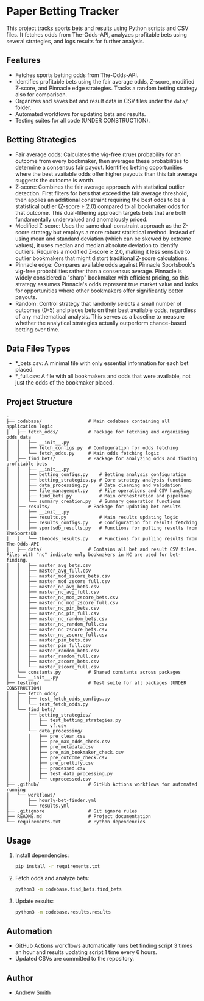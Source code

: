 # Paper Betting Tracker

This project tracks sports bets and results using Python scripts and CSV files. It fetches odds from The-Odds-API, analyzes profitable bets using several strategies, and logs results for further analysis.

## Features
- Fetches sports betting odds from The-Odds-API.
- Identifies profitable bets using the fair average odds, Z-score, modified Z-score, and Pinnacle edge strategies. Tracks a random betting strategy also for comparison.
- Organizes and saves bet and result data in CSV files under the `data/` folder.
- Automated workflows for updating bets and results.
- Testing suites for all code (UNDER CONSTRUCTION).

## Betting Strategies
- Fair average odds: Calculates the vig-free (true) probability for an outcome from every bookmaker, then averages these probabilities to determine a consensus fair payout. Identifies betting opportunities where the best available odds offer higher payouts than this fair average suggests the outcome is worth.
- Z-score: Combines the fair average approach with statistical outlier detection. First filters for bets that exceed the fair average threshold, then applies an additional constraint requiring the best odds to be a statistical outlier (Z-score ≥ 2.0) compared to all bookmaker odds for that outcome. This dual-filtering approach targets bets that are both fundamentally undervalued and anomalously priced.
- Modified Z-score: Uses the same dual-constraint approach as the Z-score strategy but employs a more robust statistical method. Instead of using mean and standard deviation (which can be skewed by extreme values), it uses median and median absolute deviation to identify outliers. Requires a modified Z-score ≥ 2.0, making it less sensitive to outlier bookmakers that might distort traditional Z-score calculations.
- Pinnacle edge: Compares available odds against Pinnacle Sportsbook's vig-free probabilities rather than a consensus average. Pinnacle is widely considered a "sharp" bookmaker with efficient pricing, so this strategy assumes Pinnacle's odds represent true market value and looks for opportunities where other bookmakers offer significantly better payouts.
- Random: Control strategy that randomly selects a small number of outcomes (0-5) and places bets on their best available odds, regardless of any mathematical analysis. This serves as a baseline to measure whether the analytical strategies actually outperform chance-based betting over time.

## Data Files Types
- *_bets.csv: A minimal file with only essential information for each bet placed.
- *_full.csv: A file with all bookmakers and odds that were available, not just the odds of the bookmaker placed.

## Project Structure
```
.
├── codebase/                 # Main codebase containing all application logic
│   ├── fetch_odds/           # Package for fetching and organizing odds data
│   │   ├── __init__.py
│   │   ├── fetch_configs.py  # Configuration for odds fetching
│   │   └── fetch_odds.py     # Main odds fetching logic
│   ├── find_bets/            # Package for analyzing odds and finding profitable bets
│   │   ├── __init__.py
│   │   ├── betting_configs.py    # Betting analysis configuration
│   │   ├── betting_strategies.py # Core strategy analysis functions
│   │   ├── data_processing.py    # Data cleaning and validation
│   │   ├── file_management.py    # File operations and CSV handling
│   │   ├── find_bets.py          # Main orchestration and pipeline
│   │   └── summary_creation.py   # Summary generation functions
│   ├── results/              # Package for updating bet results
│   │   ├── __init__.py
│   │   ├── results.py            # Main results updating logic
│   │   ├── results_configs.py    # Configuration for results fetching
│   │   ├── sportsdb_results.py   # Functions for pulling results from TheSportsDB
│   │   └── theodds_results.py    # Functions for pulling results from The-Odds-API
│   ├── data/                 # Contains all bet and result CSV files. Files with "nc" indicate only bookmakers in NC are used for bet-finding.
│   │   ├── master_avg_bets.csv
│   │   ├── master_avg_full.csv
│   │   ├── master_mod_zscore_bets.csv
│   │   ├── master_mod_zscore_full.csv
│   │   ├── master_nc_avg_bets.csv
│   │   ├── master_nc_avg_full.csv
│   │   ├── master_nc_mod_zscore_bets.csv
│   │   ├── master_nc_mod_zscore_full.csv
│   │   ├── master_nc_pin_bets.csv
│   │   ├── master_nc_pin_full.csv
│   │   ├── master_nc_random_bets.csv
│   │   ├── master_nc_random_full.csv
│   │   ├── master_nc_zscore_bets.csv
│   │   ├── master_nc_zscore_full.csv
│   │   ├── master_pin_bets.csv
│   │   ├── master_pin_full.csv
│   │   ├── master_random_bets.csv
│   │   ├── master_random_full.csv
│   │   ├── master_zscore_bets.csv
│   │   └── master_zscore_full.csv
│   └── constants.py          # Shared constants across packages
│   └── __init__.py           
├── testing/                  # Test suite for all packages (UNDER CONSTRUCTION)
│   ├── fetch_odds/          
│   │   ├── test_fetch_odds_configs.py
│   │   └── test_fetch_odds.py
│   └── find_bets/            
│       ├── betting_strategies/
│       │   ├── test_betting_strategies.py
│       │   └── vf.csv
│       └── data_processing/
│       │   ├── pre_clean.csv
│       │   ├── pre_max_odds_check.csv
│       │   ├── pre_metadata.csv
│       │   ├── pre_min_bookmaker_check.csv
│       │   ├── pre_outcome_check.csv
│       │   ├── pre_prettify.csv
│       │   ├── processed.csv
│       │   ├── test_data_processing.py
│       │   └── unprocessed.csv
├── .github/                  # GitHub Actions workflows for automated running
│   └── workflows/
│       ├── hourly-bet-finder.yml
│       └── results.yml
├── .gitignore                # Git ignore rules
├── README.md                 # Project documentation
└── requirements.txt          # Python dependencies
```

## Usage
1. Install dependencies:
   ```bash
   pip install -r requirements.txt
   ```
2. Fetch odds and analyze bets:
   ```bash
   python3 -m codebase.find_bets.find_bets
   ```
3. Update results:
   ```bash
   python3 -m codebase.results.results
   ```

## Automation
- GitHub Actions workflows automatically runs bet finding script 3 times an hour and results updating script 1 time every 6 hours.
- Updated CSVs are committed to the repository.

## Author
- Andrew Smith
